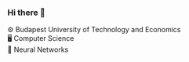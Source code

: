 ### Hi there 👋

⚙ Budapest University of Technology and Economics   
🖥 Computer Science  
🤹 Neural Networks  
